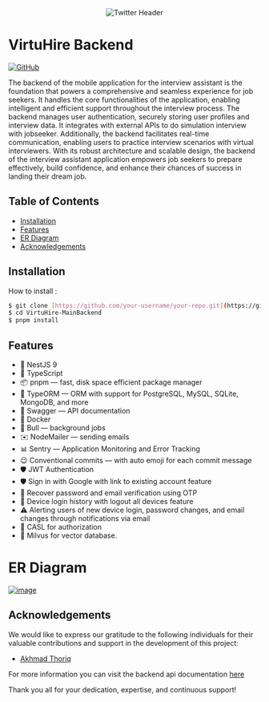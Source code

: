 <div align="center">
  <img src="https://i.ibb.co/4gwmyqT/Twitter-header-4.png" alt="Twitter Header">
</div>

# VirtuHire Backend

[![GitHub](https://img.shields.io/badge/GitHub-View_on_GitHub-lightgrey.svg)](https://github.com/magma-bangkit/VirtuHire-MainBackend)

The backend of the mobile application for the interview assistant is the foundation that powers a comprehensive and seamless experience for job seekers. It handles the core functionalities of the application, enabling intelligent and efficient support throughout the interview process. The backend manages user authentication, securely storing user profiles and interview data. It integrates with external APIs to do simulation interview with jobseeker. Additionally, the backend facilitates real-time communication, enabling users to practice interview scenarios with virtual interviewers. With its robust architecture and scalable design, the backend of the interview assistant application empowers job seekers to prepare effectively, build confidence, and enhance their chances of success in landing their dream job.

## Table of Contents

- [Installation](#installation)
- [Features](#features)
- [ER Diagram](#erdiagram)
- [Acknowledgements](#acknowledgements)

## Installation

How to install :

```bash
$ git clone [https://github.com/your-username/your-repo.git](https://github.com/magma-bangkit/VirtuHire-MainBackend)
$ cd VirtuHire-MainBackend
$ pnpm install
```

## Features

- 🚀 NestJS 9
- 📖 TypeScript
- 📦 pnpm — fast, disk space efficient package manager
- 📕 TypeORM — ORM with support for PostgreSQL, MySQL, SQLite, MongoDB, and more
- 📃 Swagger — API documentation
- 🚢 Docker
- 🐂 Bull — background jobs
- ✉️ NodeMailer — sending emails
- 📊 Sentry — Application Monitoring and Error Tracking
- 😉 Conventional commits — with auto emoji for each commit message
- 🛡️ JWT Authentication
- 🛡️ Sign in with Google with link to existing account feature
- 🔐 Recover password and email verification using OTP
- 📱 Device login history with logout all devices feature
- ⚠️ Alerting users of new device login, password changes, and email changes through notifications via email
- 💂 CASL for authorization
- 🐚 Milvus for vector database.

# ER Diagram
<a href="https://ibb.co/rdQx76p"><img src="https://i.ibb.co/BnfyzZ6/image.png" alt="image" border="0"></a>


## Acknowledgements

We would like to express our gratitude to the following individuals for their valuable contributions and support in the development of this project:

- [Akhmad Thoriq](https://github.com/itstor)

For more information you can visit the backend api documentation [here](https://virtuhire-mainbackend-ixrxqk32pa-as.a.run.app/docs)

Thank you all for your dedication, expertise, and continuous support!
